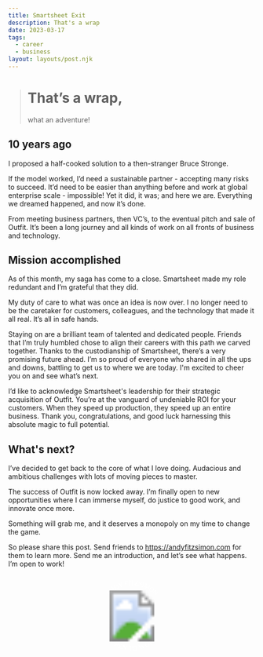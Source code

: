 ```yaml
---
title: Smartsheet Exit
description: That's a wrap
date: 2023-03-17
tags:
  - career
  - business
layout: layouts/post.njk
---
```


> # That’s a wrap,
> what an adventure!

## 10 years ago 
I proposed a half-cooked solution to a then-stranger Bruce Stronge.

If the model worked, I’d need a sustainable partner - accepting many risks to succeed.
It’d need to be easier than anything before and work at global enterprise scale - impossible!
Yet it did, it was; and here we are.  Everything we dreamed happened, and now it’s done.

From meeting business partners, then VC’s, to the eventual pitch and  sale of Outfit. It’s been a long journey and all kinds of work on all  fronts of business and technology.



## Mission accomplished

As of this month, my saga has come to a close.
Smartsheet made my role redundant and I’m grateful that they did.

My duty of care to what was once an idea is now over.
I no longer need to be the caretaker for customers, colleagues, and the technology that made it all real.  It’s all in safe hands.

Staying on are a brilliant team of talented and dedicated people.  Friends that I’m truly humbled chose to align their careers with this path we carved  together.
Thanks to the custodianship of Smartsheet, there’s a very promising future ahead.
I’m so proud of everyone who shared in all the ups and downs, battling  to get us to where we are today. 
I'm excited to cheer you on and see what’s next.

I’d like to acknowledge Smartsheet's leadership for their strategic acquisition of Outfit. You’re at the vanguard of undeniable ROI for your customers. When they speed up  production, they speed up an entire business.  Thank you, congratulations, and good luck harnessing this absolute  magic to full potential.



## What's next? 


I’ve decided to get back to the core of what I love doing.
 Audacious and ambitious challenges with lots of moving pieces to master.

The success of Outfit is now locked away. I’m finally open to new  opportunities where I can immerse myself, do justice to good work, and innovate once more.

Something will grab me, and it deserves a monopoly on my time to change the game.

So please share this post.
Send friends to https://andyfitzsimon.com for them to learn more.
Send me an introduction, and let’s see what happens. 
I’m open to work!



<div>
    <svg class="o2w" viewBox="0 0 100 100" xmlns="http://www.w3.org/2000/svg"> <defs>
    <path id="textArc" d="M50 90A40 40 0 0150 10 40 40 0 0150 90Z"  />
    <path   id="textArcFlipped" d="M50 10A40 40 0 0050 90 40 40 0 0050 10Z"  />
    </defs>
    <g fill="none">
    <use href="#textArc" stroke-width="18.5" stroke="var(--turquoise)" />
    </g>
    <g class="arcstyle">
    <text dy="2.5">
        <textPath 
        xlink:href="#textArc"
        startOffset="50%"  
        letter-spacing=".1"
        >Andy Fitzsimon</textPath>
    </text>
    <text dy="2">
        <textPath  href="#textArcFlipped"
        startOffset="50%" 
        letter-spacing=".2" 
        ># OPEN TO WORK</textPath>
    </text>
    </g>
    <image href="https://andyfitzsimon.com/img/andyfitz.png" x="19" y="19" width="62" height="62" />
    </svg>
</div>
<style>
.o2w{max-width:12em; display:block; margin: 1em auto}
.arcstyle{fill:#fff;
font-weight:500;
font-size:8px;
line-height:1;
font-family:Outfit;
text-align:center;
text-anchor:middle;
text-transform: uppercase}</style>



